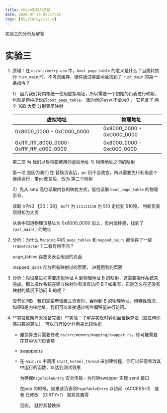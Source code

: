 ```yaml
---
title: rCore实验三总结
date: 2020-07-25 08:17:33
tags: [OS,rCore,risc-v]
---
```


实验三的分析及解答
<!--more-->

# 实验三

1. 原理：在 `os/src/entry.asm` 中，`boot_page_table` 的意义是什么？当跳转执行 `rust_main` 时，不考虑缓存，硬件通过哪些地址找到了 `rust_main` 的第一条指令？

   1） 因为我们将内核统一使用虚拟地址，所以需要一个初始的页表进行映射，也就是题中所说的`boot_page_table`， 因为他的asw 不全为0 ， 它包含了 两个 1GB 大页 分别表示映射

   | 虚拟地址                                    | 物理地址                  |
   | ------------------------------------------- | ------------------------- |
   | 0x8000_0000 - 0xC000_0000                   | 0x8000_0000 - 0xC000_0000 |
   | 0xffff_ffff_8000_0000-0xffff_ffff_c000_0000 | 0x8000_0000 - 0xc000_0000 |

   第二项 为  我们以后将要使用的虚拟地址 与 物理地址之间的映射

   第一项 是因为我们 在 替换页表后，pc 仍不会改变，所以需要先行利用这个继续运行，带pc改变后，改为 第二个映射

   2）先从 satp 高位读取内存的映射方式，低位读取 `boot_page_table` 的物理页号，

   读取 VPN3 【30：38】  `0xff` 为  `111111110`  为 510 定位到 510项， 判断页表项得知为大页

   从表中知道物理页基址为 0x8000_0000 加上，页内偏移量，找到了 `rust_main()` 的地址

2. 分析：为什么 `Mapping` 中的 `page_tables` 和 `mapped_pairs` 都保存了一些 `FrameTracker`？二者有何不同？

   page_tables   存放页表会用到的页面

   mapped_pairs 存放所有映射过的页面， 进程用到的页面

3. 分析：假设某进程需要虚拟地址 A 到物理地址 B 的映射，这需要操作系统来完成。那么操作系统在建立映射时有没有访问 B？如果有，它是怎么在还没有映射的情况下访问 B 的呢？

   没有访问B，我们需要申请建立页表时，会得到 B 的物理地址，但特殊情况， 如果B是内核地址，我们可以直接通过线性偏移量进行访问。

4. **实验框架尚未准备完善）**实验：了解并实现时钟页面置换算法（或任何你感兴趣的算法），可以自行设计样例来比较性能

   - 置换算法只需要修改 `os/src/memory/mapping/swapper.rs`，你可能需要在其中访问页表项

   - [swapper.rs](https://github.com/dingiso/DailySchedule/blob/master/code/实验三/swapper.rs) 

   - 在 `main.rs` 中调用 `start_kernel_thread` 来创建线程，你可以任意修改其中运行的函数，以达到测试效果

     为确保`PageTableEntry` 安全传输 - 为时钟swapper 实现 send 接口

     在pop 的时候，如果该页表项`PageTableEntry` 以访问（ACCESS=1） 或者 已修改 （DIRTY=1） 就将其置零

     否则， 就将其替换掉

